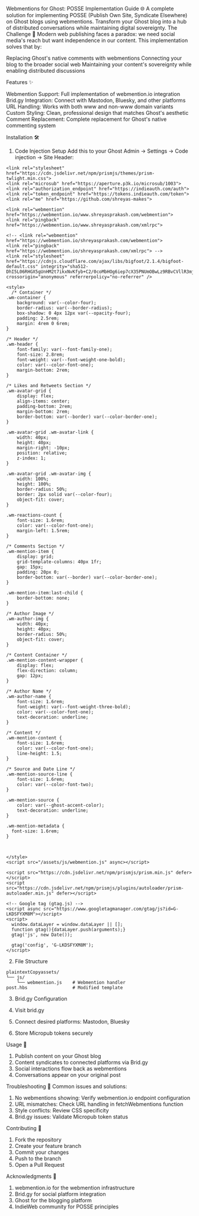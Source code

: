Webmentions for Ghost: POSSE Implementation Guide 🌐
A complete solution for implementing POSSE (Publish Own Site, Syndicate Elsewhere) on Ghost blogs using webmentions. Transform your Ghost blog into a hub of distributed conversations while maintaining digital sovereignty.
The Challenge 🤔
Modern web publishing faces a paradox: we need social media's reach but want independence in our content. This implementation solves that by:

Replacing Ghost's native comments with webmentions
Connecting your blog to the broader social web
Maintaining your content's sovereignty while enabling distributed discussions

Features ✨

Webmention Support: Full implementation of webmention.io integration
Brid.gy Integration: Connect with Mastodon, Bluesky, and other platforms
URL Handling: Works with both www and non-www domain variants
Custom Styling: Clean, professional design that matches Ghost's aesthetic
Comment Replacement: Complete replacement for Ghost's native commenting system

Installation 🛠️
1. Code Injection Setup
Add this to your Ghost Admin → Settings → Code injection → Site Header:

```
<link rel="stylesheet" href="https://cdn.jsdelivr.net/npm/prismjs/themes/prism-twlight.min.css">
<link rel="microsub" href="https://aperture.p3k.io/microsub/1003">
<link rel="authorization_endpoint" href="https://indieauth.com/auth">
<link rel="token_endpoint" href="https://tokens.indieauth.com/token">
<link rel="me" href="https://github.com/shreyas-makes">

<link rel="webmention" href="https://webmention.io/www.shreyasprakash.com/webmention">
<link rel="pingback" href="https://webmention.io/www.shreyasprakash.com/xmlrpc">

<!-- <link rel="webmention" href="https://webmention.io/shreyasprakash.com/webmention">
<link rel="pingback" href="https://webmention.io/shreyasprakash.com/xmlrpc"> -->
<link rel="stylesheet" href="https://cdnjs.cloudflare.com/ajax/libs/bigfoot/2.1.4/bigfoot-default.css" integrity="sha512-DhI5L06RHGX5gUnHM2t7ikxNvKfyb+C2/0coMbHOg6iep7cX35PNUmOBwLz9RBvCVllR3mjX7kHnEDR4xQcqlA==" crossorigin="anonymous" referrerpolicy="no-referrer" />

<style>
  /* Container */
.wm-container {
    background: var(--color-four);
    border-radius: var(--border-radius);
    box-shadow: 0 4px 12px var(--opacity-four);
    padding: 2.5rem;
    margin: 4rem 0 6rem;
}

/* Header */
.wm-header {
    font-family: var(--font-family-one);
    font-size: 2.8rem;
    font-weight: var(--font-weight-one-bold);
    color: var(--color-font-one);
    margin-bottom: 2rem;
}

/* Likes and Retweets Section */
.wm-avatar-grid {
    display: flex;
    align-items: center;
    padding-bottom: 2rem;
    margin-bottom: 2rem;
    border-bottom: var(--border) var(--color-border-one);
}

.wm-avatar-grid .wm-avatar-link {
    width: 40px;
    height: 40px;
    margin-right: -10px;
    position: relative;
    z-index: 1;
}

.wm-avatar-grid .wm-avatar-img {
    width: 100%;
    height: 100%;
    border-radius: 50%;
    border: 2px solid var(--color-four);
    object-fit: cover;
}

.wm-reactions-count {
    font-size: 1.6rem;
    color: var(--color-font-one);
    margin-left: 1.5rem;
}

/* Comments Section */
.wm-mention-item {
    display: grid;
    grid-template-columns: 40px 1fr;
    gap: 15px;
    padding: 20px 0;
    border-bottom: var(--border) var(--color-border-one);
}

.wm-mention-item:last-child {
    border-bottom: none;
}

/* Author Image */
.wm-author-img {
    width: 40px;
    height: 40px;
    border-radius: 50%;
    object-fit: cover;
}

/* Content Container */
.wm-mention-content-wrapper {
    display: flex;
    flex-direction: column;
    gap: 12px;
}

/* Author Name */
.wm-author-name {
    font-size: 1.6rem;
    font-weight: var(--font-weight-three-bold);
    color: var(--color-font-one);
    text-decoration: underline;
}

/* Content */
.wm-mention-content {
    font-size: 1.6rem;
    color: var(--color-font-one);
    line-height: 1.5;
}

/* Source and Date Line */
.wm-mention-source-line {
    font-size: 1.6rem;
    color: var(--color-font-two);
}

.wm-mention-source {
    color: var(--ghost-accent-color);
    text-decoration: underline;
}

.wm-mention-metadata {
  font-size: 1.6rem;
}
  


</style>
<script src="/assets/js/webmention.js" async></script>

<script src="https://cdn.jsdelivr.net/npm/prismjs/prism.min.js" defer></script>
<script src="https://cdn.jsdelivr.net/npm/prismjs/plugins/autoloader/prism-autoloader.min.js" defer></script>

<!-- Google tag (gtag.js) -->
<script async src="https://www.googletagmanager.com/gtag/js?id=G-LKDSFYXM8M"></script>
<script>
  window.dataLayer = window.dataLayer || [];
  function gtag(){dataLayer.push(arguments);}
  gtag('js', new Date());

  gtag('config', 'G-LKDSFYXM8M');
</script>

```





2. File Structure
```
plaintextCopyassets/
└── js/
    └── webmention.js    # Webmention handler
post.hbs                 # Modified template
```

3. Brid.gy Configuration

1. Visit brid.gy
2. Connect desired platforms: Mastodon, Bluesky
3. Store Micropub tokens securely

Usage 📝

1. Publish content on your Ghost blog
2. Content syndicates to connected platforms via Brid.gy
3. Social interactions flow back as webmentions
4. Conversations appear on your original post

Troubleshooting 🔧
Common issues and solutions:

1. No webmentions showing: Verify webmention.io endpoint configuration
2. URL mismatches: Check URL handling in fetchWebmentions function
3. Style conflicts: Review CSS specificity
4. Brid.gy issues: Validate Micropub token status

Contributing 🤝

1. Fork the repository
2. Create your feature branch
3. Commit your changes
4. Push to the branch
5. Open a Pull Request

Acknowledgments 🙏

1. webmention.io for the webmention infrastructure
2. Brid.gy for social platform integration
3. Ghost for the blogging platform
4. IndieWeb community for POSSE principles

